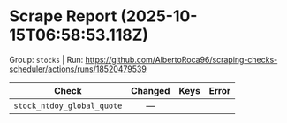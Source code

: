# Scrape Report (2025-10-15T06:58:53.118Z)

Group: `stocks`  |  Run: https://github.com/AlbertoRoca96/scraping-checks-scheduler/actions/runs/18520479539

| Check | Changed | Keys | Error |
|---|:---:|:--|:--|
| `stock_ntdoy_global_quote` | — |  |  |
